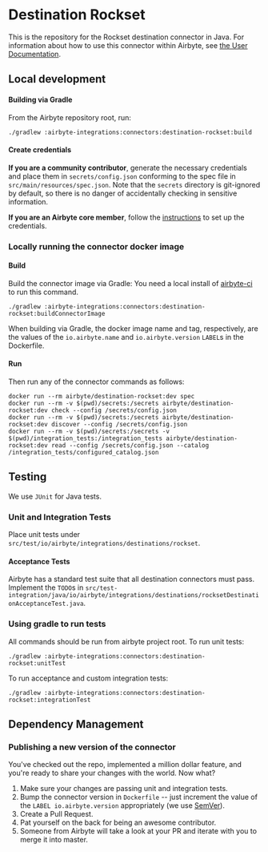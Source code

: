 # Destination Rockset

This is the repository for the Rockset destination connector in Java.
For information about how to use this connector within Airbyte, see [the User Documentation](https://docs.airbyte.io/integrations/destinations/rockset).

## Local development

#### Building via Gradle
From the Airbyte repository root, run:
```
./gradlew :airbyte-integrations:connectors:destination-rockset:build
```

#### Create credentials
**If you are a community contributor**, generate the necessary credentials and place them in `secrets/config.json` conforming to the spec file in `src/main/resources/spec.json`.
Note that the `secrets` directory is git-ignored by default, so there is no danger of accidentally checking in sensitive information.

**If you are an Airbyte core member**, follow the [instructions](https://docs.airbyte.io/contributing-to-airbyte/building-new-connector#using-credentials-in-ci) to set up the credentials.

### Locally running the connector docker image

#### Build
Build the connector image via Gradle:
You need a local install of [airbyte-ci](https://github.com/airbytehq/airbyte/blob/master/airbyte-ci/connectors/pipelines/README.md) to run this command.
```
./gradlew :airbyte-integrations:connectors:destination-rockset:buildConnectorImage
```
When building via Gradle, the docker image name and tag, respectively, are the values of the `io.airbyte.name` and `io.airbyte.version` `LABEL`s in
the Dockerfile.

#### Run
Then run any of the connector commands as follows:
```
docker run --rm airbyte/destination-rockset:dev spec
docker run --rm -v $(pwd)/secrets:/secrets airbyte/destination-rockset:dev check --config /secrets/config.json
docker run --rm -v $(pwd)/secrets:/secrets airbyte/destination-rockset:dev discover --config /secrets/config.json
docker run --rm -v $(pwd)/secrets:/secrets -v $(pwd)/integration_tests:/integration_tests airbyte/destination-rockset:dev read --config /secrets/config.json --catalog /integration_tests/configured_catalog.json
```

## Testing
We use `JUnit` for Java tests.

### Unit and Integration Tests
Place unit tests under `src/test/io/airbyte/integrations/destinations/rockset`.

#### Acceptance Tests
Airbyte has a standard test suite that all destination connectors must pass. Implement the `TODO`s in
`src/test-integration/java/io/airbyte/integrations/destinations/rocksetDestinationAcceptanceTest.java`.

### Using gradle to run tests
All commands should be run from airbyte project root.
To run unit tests:
```
./gradlew :airbyte-integrations:connectors:destination-rockset:unitTest
```
To run acceptance and custom integration tests:
```
./gradlew :airbyte-integrations:connectors:destination-rockset:integrationTest
```

## Dependency Management

### Publishing a new version of the connector
You've checked out the repo, implemented a million dollar feature, and you're ready to share your changes with the world. Now what?
1. Make sure your changes are passing unit and integration tests.
1. Bump the connector version in `Dockerfile` -- just increment the value of the `LABEL io.airbyte.version` appropriately (we use [SemVer](https://semver.org/)).
1. Create a Pull Request.
1. Pat yourself on the back for being an awesome contributor.
1. Someone from Airbyte will take a look at your PR and iterate with you to merge it into master.

